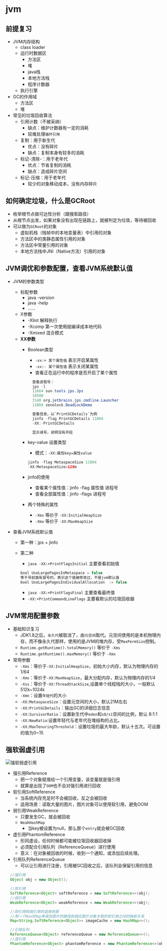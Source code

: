 # jvm

## 前提复习

- JVM内存结构
  - class loader
  - 运行时数据区
    - 方法区
    - 堆
    - java栈
    - 本地方法栈
    - 程序计数器
  - 执行引擎
- GC的作用域
  - 方法区
  - 堆
- 常见的垃圾回收算法
  - 引用计数（不被采纳）
    - 缺点：维护计数器有一定的消耗
    - 较难处理`循环引用`
  - 复制：用于新生代
    - 优点：没有碎片
    - 缺点：复制本身有较多的消耗
  - 标记-清除-：用于老年代
    - 优点：节省复制的消耗
    - 缺点：造成碎片空间
  - 标记-压缩：用于老年代
    - 较少的对象移动成本，没有内存碎片

## 如何确定垃圾，什么是GCRoot

- 枚举根节点做可达性分析（跟搜索路径）
- 从根节点出发，如果对象没有出现在链路上，就被判定为垃圾，等待被回收
- 可以做为`GCRoot`的对象
  - 虚拟机栈（栈帧中的本地变量表）中引用的对象
  - 方法区中的类静态属性引用的对象
  - 方法区中常量引用的对象
  - 本地方法栈中JNI（Native方法）引用的对象

## JVM调优和参数配置，查看JVM系统默认值

- JVM的参数类型
  - 标配参数
    - java -version
    - java -help
    - ......
  - X参数
    - -Xlint 解释执行
    - -Xcomp 第一次使用就编译成本地代码
    - -Xmixed 混合模式
  - **XX参数**
    - Boolean类型
      - `-xx:+ 某个属性值` 表示开启某属性
      - `-xx:- 某个属性值` 表示关闭某属性
      - 查看正在运行中的程序是否开启了某个属性

      ```java
        查看进程号：
        jps -l
        11664 sun.tools.jps.Jps
        10500
        3140 org.jetbrains.jps.cmdline.Launcher
        11004 zenolock.DeadLockDemo

        查看信息，以`PrintGCDetails`为例
        jinfo -flag PrintGCDetails 11004
        -XX:-PrintGCDetails

        显示减号，说明没有开启
      ```

    - key-value 设置类型
      - 模式：`-XX:属性key=属性value`

      ```java
      jinfo -flag MetaspaceSize 11004
      -XX:MetaspaceSize=128m
      ```

    - jinfo的使用
      - 查看某个属性值：jinfo -flag 属性值 进程号
      - 查看全部属性值：jinfo -flags 进程号
    - 两个特殊的属性
      - `-Xms` 等价于 `-XX:InitialHeapSize`
      - `-Xmx` 等价于 `-XX:MaxHeapSize`

- 查看JVM系统默认值
  - 第一种：jps + jinfo
  - 第二种
    - `java -XX:+PrintFlagsInitial` 主要查看初始值

    ```java
    bool UseLargePagesInMetaspace = false
    等于号前面有冒号的，表示这个值被修改过，不是jvm默认值
    bool UseLargePagesIndividualAllocation  := false
    ```

    - `java -XX:+PrintFlagsFinal` 主要查看最终值
    - `-XX:+PrintCommandLineFlags` 主要看默认的垃圾回收器

## JVM常用配置参数

- 基础知识复习
  - JDK1.8之后，`永久代`被取消了，由`元空间`取代。元空间使用的是本机物理内存，而不像永久代那样，使用的是JVM的堆内存，受`MaxPermSize`控制。
  - `Runtime.getRuntime().totalMemory()` 等价于 `-Xms`
  - `Runtime.getRuntime().maxMemory()` 等价于 `-Xmx`
- 常用参数
  - `-Xms`：等价于`-XX:InitialHeapSize`，初始大小内存，默认为物理内存的1/64
  - `-Xmx`：等价于`-XX:MaxHeapSize`，最大分配内存，默认为物理内存的1/4
  - `-Xss`：等价于`-XX:ThreadStackSize`,设置单个线程栈的大小，一般默认512k~1024k
  - `-Xmn`：设置`年轻代`的大小
  - `-XX:MetaspaceSize`：设置元空间的大小，默认21M左右
  - `-XX:PrintGCDetails`：输出GC的详细日志信息
  - `-XX:SurvivorRatio`：设置新生代中`eden`和`s0/s1`空间的比例，默认 8:1:1
  - `-XX:NewRatio`:设置年轻代与老年代在堆结构的占比。
  - `-XX:MaxTenuringThreshold`：设置垃圾的最大年龄，默认十五次。可设置的值为0~15

## 强软弱虚引用

![强软弱虚引用](http://dl.iteye.com/upload/attachment/193935/76e46aa5-1ffe-3111-9f16-c925092176f6.gif)

- 强引用Reference
  - 把一个对象赋值给一个引用变量，该变量就是强引用
  - 就算是出现了`OOM`也不会对强引用进行回收
- 软引用SoftReference
  - 当系统内存充足时不会被回收，反之会被回收
  - 适用场景：读取大量的图片，图片对象可以使用软引用，避免OOM
- 弱引用WeakReference
  - 只要发生GC，就会被回收
  - `WeakHashMap`
    - 当key被设置为null，那么那个`entry`就会被GC回收
- 虚引用PhantomReference
  - 形同虚设，任何时候都可能被垃圾回收器回收掉
  - 必须配合引用队列（ReferenceQueue）进行使用
  - 意义：在对象被回收的时候，收到一个通知，或添加后续处理。
- 引用队列ReferenceQueue
  - 可以让引用进行注册，引用被GC回收之后，该队列会保留引用的信息

```Java
  //强引用
  Object obj = new Object();

  //软引用
  SoftReference<Object> softReference = new SoftReference<>(obj);
  //弱引用
  WeakReference<Object> weakReference = new WeakReference<>(obj);

  //软引用和弱引用的适用场景
  //用一个HashMap来保存图片的路径和相应图片对象关联的软引用之间的映射关系
  Map<String,SoftReference<Object>> imageCache = new HashMap<>();

  //引用队列
  ReferenceQueue<Object> referenceQueue = new ReferenceQueue<>();
  //虚引用
  PhantomReference<Object> phantomReference = new PhantomReference<>(obj,referenceQueue);
```
